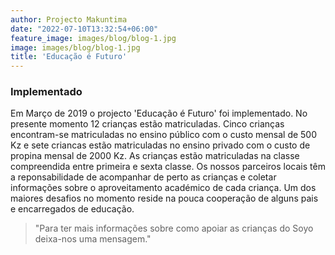 ```yaml
---
author: Projecto Makuntima
date: "2022-07-10T13:32:54+06:00"
feature_image: images/blog/blog-1.jpg
image: images/blog/blog-1.jpg
title: 'Educação é Futuro'
---
```

### Implementado

Em Março de 2019 o projecto 'Educação é Futuro' foi implementado. No presente momento 12 crianças estão matriculadas. Cinco crianças encontram-se matriculadas no ensino público com o custo mensal de 500 Kz e sete criancas estão matriculadas no ensino privado com o custo de propina mensal de 2000 Kz. As crianças estão matriculadas na classe compreendida entre primeira e sexta classe. Os nossos parceiros locais têm a reponsabilidade de acompanhar de perto as crianças e coletar informações sobre o aproveitamento académico de cada criança. Um dos maiores desafios no momento reside na pouca cooperação de alguns pais e encarregados de educação.

> "Para ter mais informações sobre como apoiar as crianças do Soyo deixa-nos uma mensagem."




